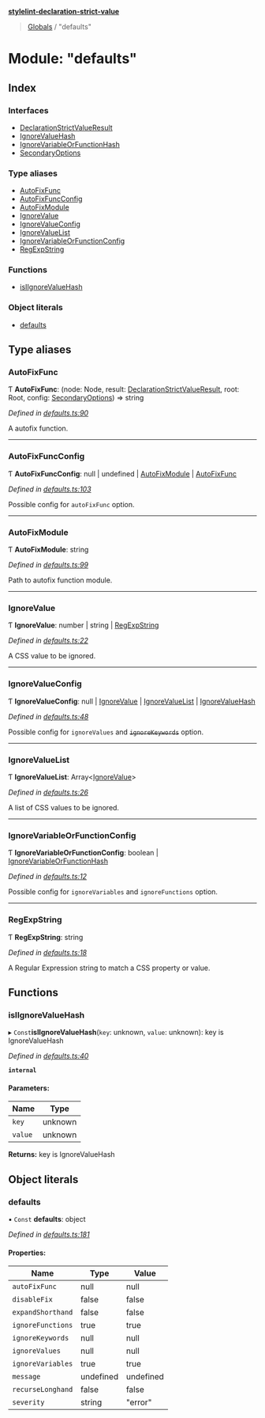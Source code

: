 **[stylelint-declaration-strict-value](../README.md)**

> [Globals](../README.md) / "defaults"

# Module: "defaults"

## Index

### Interfaces

* [DeclarationStrictValueResult](../interfaces/_defaults_.declarationstrictvalueresult.md)
* [IgnoreValueHash](../interfaces/_defaults_.ignorevaluehash.md)
* [IgnoreVariableOrFunctionHash](../interfaces/_defaults_.ignorevariableorfunctionhash.md)
* [SecondaryOptions](../interfaces/_defaults_.secondaryoptions.md)

### Type aliases

* [AutoFixFunc](_defaults_.md#autofixfunc)
* [AutoFixFuncConfig](_defaults_.md#autofixfuncconfig)
* [AutoFixModule](_defaults_.md#autofixmodule)
* [IgnoreValue](_defaults_.md#ignorevalue)
* [IgnoreValueConfig](_defaults_.md#ignorevalueconfig)
* [IgnoreValueList](_defaults_.md#ignorevaluelist)
* [IgnoreVariableOrFunctionConfig](_defaults_.md#ignorevariableorfunctionconfig)
* [RegExpString](_defaults_.md#regexpstring)

### Functions

* [isIIgnoreValueHash](_defaults_.md#isiignorevaluehash)

### Object literals

* [defaults](_defaults_.md#defaults)

## Type aliases

### AutoFixFunc

Ƭ  **AutoFixFunc**: (node: Node, result: [DeclarationStrictValueResult](../interfaces/_defaults_.declarationstrictvalueresult.md), root: Root, config: [SecondaryOptions](../interfaces/_defaults_.secondaryoptions.md)) => string

*Defined in [defaults.ts:90](https://github.com/AndyOGo/stylelint-declaration-strict-value/blob/64c5885/src/defaults.ts#L90)*

A autofix function.

___

### AutoFixFuncConfig

Ƭ  **AutoFixFuncConfig**: null \| undefined \| [AutoFixModule](_defaults_.md#autofixmodule) \| [AutoFixFunc](_defaults_.md#autofixfunc)

*Defined in [defaults.ts:103](https://github.com/AndyOGo/stylelint-declaration-strict-value/blob/64c5885/src/defaults.ts#L103)*

Possible config for `autoFixFunc` option.

___

### AutoFixModule

Ƭ  **AutoFixModule**: string

*Defined in [defaults.ts:99](https://github.com/AndyOGo/stylelint-declaration-strict-value/blob/64c5885/src/defaults.ts#L99)*

Path to autofix function module.

___

### IgnoreValue

Ƭ  **IgnoreValue**: number \| string \| [RegExpString](_defaults_.md#regexpstring)

*Defined in [defaults.ts:22](https://github.com/AndyOGo/stylelint-declaration-strict-value/blob/64c5885/src/defaults.ts#L22)*

A CSS value to be ignored.

___

### IgnoreValueConfig

Ƭ  **IgnoreValueConfig**: null \| [IgnoreValue](_defaults_.md#ignorevalue) \| [IgnoreValueList](_defaults_.md#ignorevaluelist) \| [IgnoreValueHash](../interfaces/_defaults_.ignorevaluehash.md)

*Defined in [defaults.ts:48](https://github.com/AndyOGo/stylelint-declaration-strict-value/blob/64c5885/src/defaults.ts#L48)*

Possible config for `ignoreValues` and ~~`ignoreKeywords`~~ option.

___

### IgnoreValueList

Ƭ  **IgnoreValueList**: Array\<[IgnoreValue](_defaults_.md#ignorevalue)>

*Defined in [defaults.ts:26](https://github.com/AndyOGo/stylelint-declaration-strict-value/blob/64c5885/src/defaults.ts#L26)*

A list of CSS values to be ignored.

___

### IgnoreVariableOrFunctionConfig

Ƭ  **IgnoreVariableOrFunctionConfig**: boolean \| [IgnoreVariableOrFunctionHash](../interfaces/_defaults_.ignorevariableorfunctionhash.md)

*Defined in [defaults.ts:12](https://github.com/AndyOGo/stylelint-declaration-strict-value/blob/64c5885/src/defaults.ts#L12)*

Possible config for `ignoreVariables` and `ignoreFunctions` option.

___

### RegExpString

Ƭ  **RegExpString**: string

*Defined in [defaults.ts:18](https://github.com/AndyOGo/stylelint-declaration-strict-value/blob/64c5885/src/defaults.ts#L18)*

A Regular Expression string to match a CSS property or value.

## Functions

### isIIgnoreValueHash

▸ `Const`**isIIgnoreValueHash**(`key`: unknown, `value`: unknown): key is IgnoreValueHash

*Defined in [defaults.ts:40](https://github.com/AndyOGo/stylelint-declaration-strict-value/blob/64c5885/src/defaults.ts#L40)*

**`internal`** 

#### Parameters:

Name | Type |
------ | ------ |
`key` | unknown |
`value` | unknown |

**Returns:** key is IgnoreValueHash

## Object literals

### defaults

▪ `Const` **defaults**: object

*Defined in [defaults.ts:181](https://github.com/AndyOGo/stylelint-declaration-strict-value/blob/64c5885/src/defaults.ts#L181)*

#### Properties:

Name | Type | Value |
------ | ------ | ------ |
`autoFixFunc` | null | null |
`disableFix` | false | false |
`expandShorthand` | false | false |
`ignoreFunctions` | true | true |
`ignoreKeywords` | null | null |
`ignoreValues` | null | null |
`ignoreVariables` | true | true |
`message` | undefined | undefined |
`recurseLonghand` | false | false |
`severity` | string | "error" |
